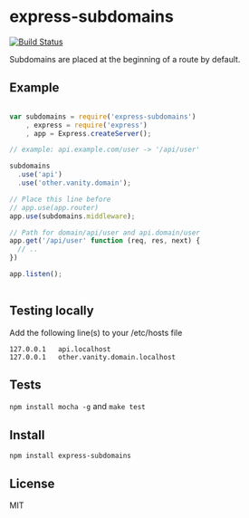# express-subdomains
[![Build Status](https://secure.travis-ci.org/tblobaum/express-subdomains.png)](http://travis-ci.org/tblobaum/express-subdomains) 

Subdomains are placed at the beginning of a route by default.

## Example

```javascript

var subdomains = require('express-subdomains')
    , express = require('express')
    , app = Express.createServer();

// example: api.example.com/user -> '/api/user'

subdomains
  .use('api')
  .use('other.vanity.domain');

// Place this line before 
// app.use(app.router)
app.use(subdomains.middleware);

// Path for domain/api/user and api.domain/user
app.get('/api/user' function (req, res, next) {
  // ..
})

app.listen();
    
````

## Testing locally

Add the following line(s) to your /etc/hosts file
```
127.0.0.1   api.localhost
127.0.0.1   other.vanity.domain.localhost
```

## Tests

`npm install mocha -g` and `make test`

## Install

`npm install express-subdomains`

## License

MIT


